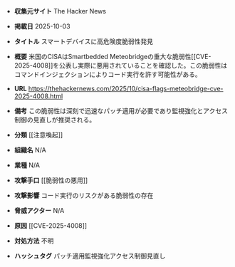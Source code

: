 - **収集元サイト**
The Hacker News

- **掲載日**
2025-10-03

- **タイトル**
スマートデバイスに高危険度脆弱性発見

- **概要**
米国のCISAはSmartbedded Meteobridgeの重大な脆弱性[[CVE-2025-4008]]を公表し実際に悪用されていることを確認した。この脆弱性はコマンドインジェクションによりコード実行を許す可能性がある。

- **URL**
https://thehackernews.com/2025/10/cisa-flags-meteobridge-cve-2025-4008.html

- **備考**
この脆弱性は深刻で迅速なパッチ適用が必要であり監視強化とアクセス制御の見直しが推奨される。

- **分類**
[[注意喚起]]

- **組織名**
N/A

- **業種**
N/A

- **攻撃手口**
[[脆弱性の悪用]]

- **攻撃影響**
コード実行のリスクがある脆弱性の存在

- **脅威アクター**
N/A

- **原因**
[[CVE-2025-4008]]

- **対処方法**
不明

- **ハッシュタグ**
パッチ適用監視強化アクセス制御見直し
